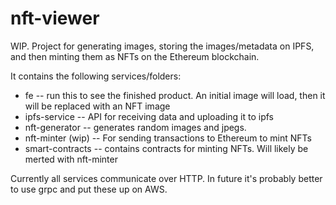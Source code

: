 # nft-viewer
WIP. Project for generating images, storing the images/metadata on IPFS, and then minting them as NFTs on the Ethereum blockchain.

It contains the following services/folders:
- fe
-- run this to see the finished product. An initial image will load, then it will be replaced with an NFT image
- ipfs-service
-- API for receiving data and uploading it to ipfs
- nft-generator
-- generates random images and jpegs.
- nft-minter (wip)
-- For sending transactions to Ethereum to mint NFTs
- smart-contracts
-- contains contracts for minting NFTs. Will likely be merted with nft-minter

Currently all services communicate over HTTP. In future it's probably better to use grpc and put these up on AWS.
